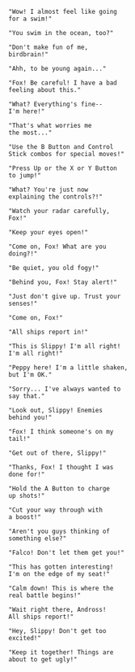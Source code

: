 
```
"Wow! I almost feel like going
for a swim!"
```
```
"You swim in the ocean, too?"
```
```
"Don't make fun of me,
birdbrain!"
```
```
"Ahh, to be young again..."
```
```
"Fox! Be careful! I have a bad
feeling about this."
```
```
"What? Everything's fine--
I'm here!"
```
```
"That's what worries me
the most..."
```
```
"Use the B Button and Control
Stick combos for special moves!"
```
```
"Press Up or the X or Y Button
to jump!"
```
```
"What? You're just now
explaining the controls?!"
```
```
"Watch your radar carefully,
Fox!"
```
```
"Keep your eyes open!"
```
```
"Come on, Fox! What are you
doing?!"
```
```
"Be quiet, you old fogy!"
```
```
"Behind you, Fox! Stay alert!"
```
```
"Just don't give up. Trust your
senses!"
```
```
"Come on, Fox!"
```
```
"All ships report in!"
```
```
"This is Slippy! I'm all right!
I'm all right!"
```
```
"Peppy here! I'm a little shaken,
but I'm OK."
```
```
"Sorry... I've always wanted to
say that."
```
```
"Look out, Slippy! Enemies
behind you!"
```
```
"Fox! I think someone's on my
tail!"
```
```
"Get out of there, Slippy!"
```
```
"Thanks, Fox! I thought I was
done for!"
```
```
"Hold the A Button to charge
up shots!"
```
```
"Cut your way through with
a boost!"
```
```
"Aren't you guys thinking of
something else?"
```
```
"Falco! Don't let them get you!"
```
```
"This has gotten interesting!
I'm on the edge of my seat!"
```
```
"Calm down! This is where the
real battle begins!"
```
```
"Wait right there, Andross!
All ships report!"
```
```
"Hey, Slippy! Don't get too
excited!"
```
```
"Keep it together! Things are
about to get ugly!"
```
